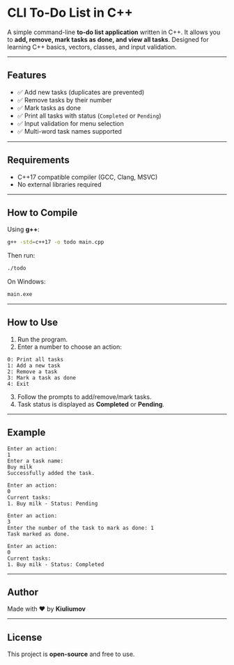 # CLI To-Do List in C++

A simple command-line **to-do list application** written in C++.
It allows you to **add, remove, mark tasks as done, and view all tasks**.
Designed for learning C++ basics, vectors, classes, and input validation.

---

## Features

* ✅ Add new tasks (duplicates are prevented)
* ✅ Remove tasks by their number
* ✅ Mark tasks as done
* ✅ Print all tasks with status (`Completed` or `Pending`)
* ✅ Input validation for menu selection
* ✅ Multi-word task names supported

---

## Requirements

* C++17 compatible compiler (GCC, Clang, MSVC)
* No external libraries required

---

## How to Compile

Using **g++**:

```bash
g++ -std=c++17 -o todo main.cpp
```

Then run:

```bash
./todo
```

On Windows:

```bash
main.exe
```

---

## How to Use

1. Run the program.
2. Enter a number to choose an action:

```
0: Print all tasks
1: Add a new task
2: Remove a task
3: Mark a task as done
4: Exit
```

3. Follow the prompts to add/remove/mark tasks.
4. Task status is displayed as **Completed** or **Pending**.

---

## Example

```
Enter an action:
1
Enter a task name:
Buy milk
Successfully added the task.

Enter an action:
0
Current tasks:
1. Buy milk - Status: Pending

Enter an action:
3
Enter the number of the task to mark as done: 1
Task marked as done.

Enter an action:
0
Current tasks:
1. Buy milk - Status: Completed
```

---

## Author

Made with ❤️ by **Kiuliumov**

---

## License

This project is **open-source** and free to use.